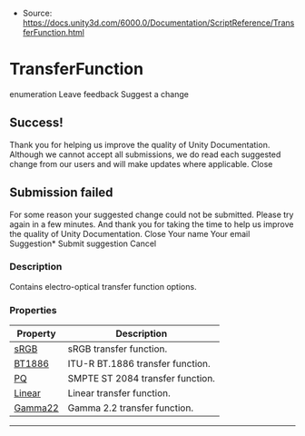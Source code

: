 * Source: https://docs.unity3d.com/6000.0/Documentation/ScriptReference/TransferFunction.html

# TransferFunction
enumeration
Leave feedback
Suggest a change
## Success!
Thank you for helping us improve the quality of Unity Documentation. Although we cannot accept all submissions, we do read each suggested change from our users and will make updates where applicable.
Close
## Submission failed
For some reason your suggested change could not be submitted. Please <a>try again</a> in a few minutes. And thank you for taking the time to help us improve the quality of Unity Documentation.
Close
Your name Your email Suggestion* Submit suggestion
Cancel
### Description
Contains electro-optical transfer function options.
### Properties
Property | Description  
---|---  
[sRGB](https://docs.unity3d.com/6000.0/Documentation/ScriptReference/TransferFunction-sRGB.html) | sRGB transfer function.  
[BT1886](https://docs.unity3d.com/6000.0/Documentation/ScriptReference/TransferFunction.BT1886.html) | ITU-R BT.1886 transfer function.  
[PQ](https://docs.unity3d.com/6000.0/Documentation/ScriptReference/TransferFunction.PQ.html) | SMPTE ST 2084 transfer function.  
[Linear](https://docs.unity3d.com/6000.0/Documentation/ScriptReference/TransferFunction.Linear.html) | Linear transfer function.  
[Gamma22](https://docs.unity3d.com/6000.0/Documentation/ScriptReference/TransferFunction.Gamma22.html) | Gamma 2.2 transfer function.  
* * *
